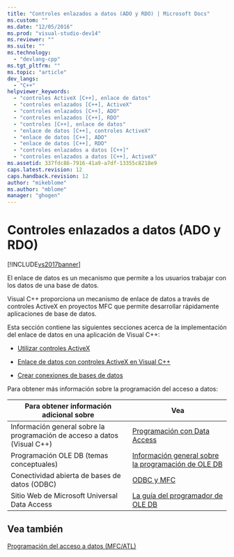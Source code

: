 ```yaml
---
title: "Controles enlazados a datos (ADO y RDO) | Microsoft Docs"
ms.custom: ""
ms.date: "12/05/2016"
ms.prod: "visual-studio-dev14"
ms.reviewer: ""
ms.suite: ""
ms.technology: 
  - "devlang-cpp"
ms.tgt_pltfrm: ""
ms.topic: "article"
dev_langs: 
  - "C++"
helpviewer_keywords: 
  - "controles ActiveX [C++], enlace de datos"
  - "controles enlazados [C++], ActiveX"
  - "controles enlazados [C++], ADO"
  - "controles enlazados [C++], RDO"
  - "controles [C++], enlace de datos"
  - "enlace de datos [C++], controles ActiveX"
  - "enlace de datos [C++], ADO"
  - "enlace de datos [C++], RDO"
  - "controles enlazados a datos [C++]"
  - "controles enlazados a datos [C++], ActiveX"
ms.assetid: 337fdc86-7916-41a9-a7df-13355c8218e9
caps.latest.revision: 12
caps.handback.revision: 12
author: "mikeblome"
ms.author: "mblome"
manager: "ghogen"
---
```

# Controles enlazados a datos (ADO y RDO)
[!INCLUDE[vs2017banner](../../assembler/inline/includes/vs2017banner.md)]

El enlace de datos es un mecanismo que permite a los usuarios trabajar con los datos de una base de datos.  
  
 Visual C\+\+ proporciona un mecanismo de enlace de datos a través de controles ActiveX en proyectos MFC que permite desarrollar rápidamente aplicaciones de base de datos.  
  
 Esta sección contiene las siguientes secciones acerca de la implementación del enlace de datos en una aplicación de Visual C\+\+:  
  
-   [Utilizar controles ActiveX](../../data/ado-rdo/using-activex-controls.md)  
  
-   [Enlace de datos con controles ActiveX en Visual C\+\+](../../data/ado-rdo/databinding-with-activex-controls-in-visual-cpp.md)  
  
-   [Crear conexiones de bases de datos](../../data/ado-rdo/creating-database-connections.md)  
  
 Para obtener más información sobre la programación del acceso a datos:  
  
|Para obtener información adicional sobre|Vea|  
|----------------------------------------------|---------|  
|Información general sobre la programación de acceso a datos \(Visual C\+\+\)|[Programación con Data Access](../../data/data-access-programming-mfc-atl.md)|  
|Programación OLE DB \(temas conceptuales\)|[Información general sobre la programación de OLE DB](../../data/oledb/ole-db-programming-overview.md)|  
|Conectividad abierta de bases de datos \(ODBC\)|[ODBC y MFC](../../data/odbc/odbc-and-mfc.md)|  
|Sitio Web de Microsoft Universal Data Access|[La guía del programador de OLE DB](http://go.microsoft.com/fwlink/?LinkId=121548)|  
  
## Vea también  
 [Programación del acceso a datos \(MFC\/ATL\)](../../data/data-access-programming-mfc-atl.md)